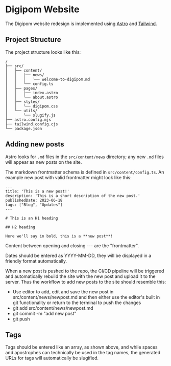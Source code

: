 # Digipom Website

The Digipom website redesign is implemented using [Astro](https://astro.build) and [Tailwind](https://tailwindcss.com).


## Project Structure

The project structure looks like this:

```
/
├── src/
│   ├── content/
│   │   ├── news/
│   │   │   └── welcome-to-digipom.md
│   │   └── config.ts
│   ├── pages/
│   │   ├── index.astro
│   │   └── about.astro
│   ├── styles/   
│   │   └── digipom.css
│   └── utils/
│       └── slugify.js
├── astro.config.mjs 
├── tailwind.config.cjs
└── package.json
```

## Adding new posts

Astro looks for `.md` files in the `src/content/news` directory; any new `.md` files will appear as new posts on the site.

The markdown frontmatter schema is defined in `src/content/config.ts`. An example new post with valid frontmatter might look like this:

```
---
title: 'This is a new post!'
description: 'This is a short description of the new post.'
publishedDate: 2023-06-18
tags: ["Blog", "Updates"]
---

# This is an H1 heading

## H2 heading

Here we'll say in bold, this is a **new post**!
```

Content between opening and closing --- are the "frontmatter".

Dates should be entered as YYYY-MM-DD, they will be displayed in a friendly format automatically.

When a new post is pushed to the repo, the CI/CD pipeline will be triggered and automatically rebuild the site with the new post and upload it to the server. Thus the workflow to add new posts to the site should resemble this:

- Use editor to add, edit and save the new post in src/content/news/newpost.md and then either use the editor's built in git functionality or return to the terminal to push the changes
- git add src/content/news/newpost.md
- git commit -m "add new post"
- git push

## Tags

Tags should be entered like an array, as shown above, and while spaces and apostrophes can technically be used in the tag names, the generated URLs for tags will automatically be slugified.